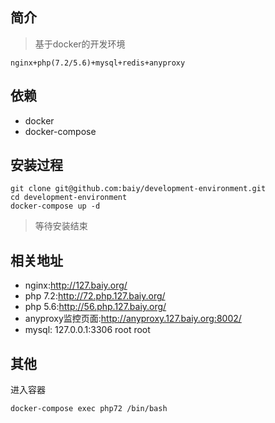 ## 简介
> 基于docker的开发环境
```
nginx+php(7.2/5.6)+mysql+redis+anyproxy
```

## 依赖
* docker
* docker-compose

## 安装过程
```shell
git clone git@github.com:baiy/development-environment.git
cd development-environment
docker-compose up -d
```
> 等待安装结束

## 相关地址
* nginx:http://127.baiy.org/
* php 7.2:http://72.php.127.baiy.org/
* php 5.6:http://56.php.127.baiy.org/
* anyproxy监控页面:http://anyproxy.127.baiy.org:8002/
* mysql: 127.0.0.1:3306  root root

## 其他
进入容器
```
docker-compose exec php72 /bin/bash
```
